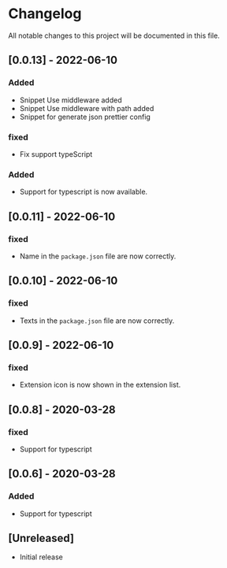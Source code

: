 # Changelog

All notable changes to this project will be documented in this file.

## [0.0.13] - 2022-06-10

### Added

- Snippet Use middleware added
- Snippet Use middleware with path added
- Snippet for generate json prettier config

### fixed

- Fix support typeScript

### Added

- Support for typescript is now available.

## [0.0.11] - 2022-06-10

### fixed

- Name in the `package.json` file are now correctly.

## [0.0.10] - 2022-06-10

### fixed

- Texts in the `package.json` file are now correctly.

## [0.0.9] - 2022-06-10

### fixed

- Extension icon is now shown in the extension list.

## [0.0.8] - 2020-03-28

### fixed

- Support for typescript

## [0.0.6] - 2020-03-28

### Added

- Support for typescript

## [Unreleased]

- Initial release
